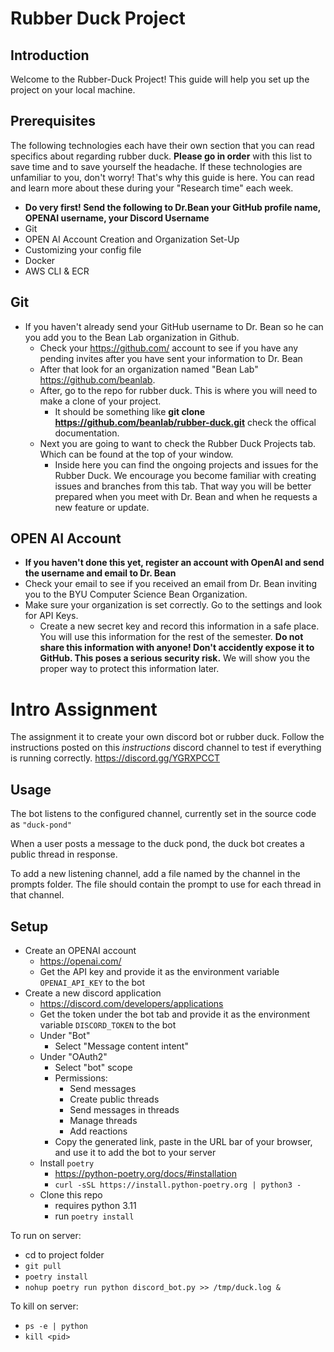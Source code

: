 # Rubber Duck Project

## Introduction 
Welcome to the Rubber-Duck Project! This guide will help you set up the project on your local machine.

## Prerequisites
The following technologies each have their own section that you can read specifics about regarding rubber duck. **Please go in order** with this list to save time and to save yourself the headache. If these technologies are unfamiliar to you, don't worry! That's why this guide is here. You can read and learn more about these during your "Research time" each week.
- **Do very first! Send the following to Dr.Bean your GitHub profile name, OPENAI username, your Discord Username**
- Git
- OPEN AI Account Creation and Organization Set-Up
- Customizing your config file
- Docker
- AWS CLI & ECR

## Git
- If you haven't already send your GitHub username to Dr. Bean so he can you add you to the Bean Lab organization in Github.
  - Check your https://github.com/ account to see if you have any pending invites after you have sent your information to Dr. Bean
  - After that look for an organization named "Bean Lab" https://github.com/beanlab.
  - After, go to the repo for rubber duck. This is where you will need to make a clone of your project.
    - It should be something like **git clone https://github.com/beanlab/rubber-duck.git** check the offical documentation.
  - Next you are going to want to check the Rubber Duck Projects tab. Which can be found at the top of your window.
    - Inside here you can find the ongoing projects and issues for the Rubber Duck. We encourage you become familiar with creating issues and branches from this tab. That way you will be better prepared when you meet with Dr. Bean and when he requests a new feature or update.  

## OPEN AI Account
  - **If you haven't done this yet, register an account with OpenAI and send the username and email to Dr. Bean**
  - Check your email to see if you received an email from Dr. Bean inviting you to the BYU Computer Science Bean Organization.
  - Make sure your organization is set correctly. Go to the settings and look for API Keys.
    - Create a new secret key and record this information in a safe place. You will use this information for the rest of the semester. **Do not share this information with anyone! Don't accidently expose it to GitHub. This poses a serious security risk.** We will show you the proper way to protect this information later.



# Intro Assignment
The assignment it to create your own discord bot or rubber duck. Follow the instructions posted on this *instructions* discord channel to test if everything is running correctly. https://discord.gg/YGRXPCCT

## Usage
The bot listens to the configured channel, currently set in the source code as `"duck-pond"`

When a user posts a message to the duck pond, the duck bot 
creates a public thread in response. 

To add a new listening channel, add a file named by the channel in the prompts folder.
The file should contain the prompt to use for each thread in that channel.


## Setup
- Create an OPENAI account
  - https://openai.com/
  - Get the API key and provide it as the environment variable `OPENAI_API_KEY` to the bot
- Create a new discord application
  - https://discord.com/developers/applications
  - Get the token under the bot tab and provide it as the environment variable `DISCORD_TOKEN` to the bot
  - Under "Bot"
    - Select "Message content intent"
  - Under "OAuth2"
    - Select "bot" scope
    - Permissions:
      - Send messages
      - Create public threads
      - Send messages in threads
      - Manage threads
      - Add reactions
    - Copy the generated link, paste in the URL bar of your browser, 
      and use it to add the bot to your server
  - Install `poetry`
    - https://python-poetry.org/docs/#installation
    - `curl -sSL https://install.python-poetry.org | python3 -`
  - Clone this repo
    - requires python 3.11
    - run `poetry install`

To run on server:
- cd to project folder
- `git pull`
- `poetry install`
- `nohup poetry run python discord_bot.py >> /tmp/duck.log &`

To kill on server:
- `ps -e | python`
- `kill <pid>`

